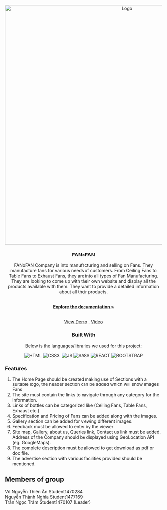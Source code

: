 <a  name="readme-top"></a>

<!-- FANoFAN -->

<br  />

<div  align="center">

<img  src="https://drive.google.com/file/d/165orVlhW74ye9WEbxs4ObQugWoqqr3NK/view?usp=sharing"  alt="Logo"  width="768px"  height="auto">

</a>

<h3  align="center">FANoFAN</h3>

FANoFAN Company is into manufacturing and selling on Fans. They manufacture fans for various needs of customers. From Ceiling Fans to Table Fans to Exhaust Fans, they are into all types of Fan Manufacturing.
They are looking to come up with their own website and display all the products available with them. They want to provide a detailed information about all their products.

  <br  />
  <a  href="https://github.com/Tramella/eProject_FANoFAN_Group4/tree/master/REVIEW"><strong>Explore the documentation »</strong></a>

<br  /><a  href="https://fa-no-fan.vercel.app/" target="_blank">View Demo</a> . <a  href="https://www.youtube.com/watch?v=CJfWGJ3VHh8" target="_blank">Video</a>

### Built With

Below is the languages/libraries we used for this project:

![HTML]&nbsp;![CSS3] &nbsp;![JS]&nbsp;![SASS]&nbsp;![REACT]&nbsp;![BOOTSTRAP]

<div  align="left">
  
### Features </br>
<ol>
<li>
The Home Page should be created making use of Sections with a suitable logo, the header section can be added which will show images Fans</br>
</li>
<li>
The site must contain the links to navigate through any category for the information. </br>
</li>
<li>
Links of bottles can be categorized like (Ceiling Fans, Table Fans, Exhaust etc.) </br>
</li>
<li>
Specification and Pricing of Fans can be added along with the images.</br>
</li>
<li>
Gallery section can be added for viewing different images.</br>
</li>
<li>
Feedback must be allowed to enter by the viewer</br>
</li>
<li>
Site map, Gallery, about us, Queries link, Contact us link must be added. Address of the Company should be displayed using GeoLocation API (eg. GoogleMaps).</br>
</li>
<li>
The complete description must be allowed to get download as pdf or doc file.</br>
</li>
<li>
The advertise section with various facilities provided should be mentioned.</br>
</li>
</ol>

## Members of group

Võ Nguyễn Thiên Ân </t>Student1470284 </br>
Nguyễn Thành Nghĩa </t>Student1477169</br>
Trần Ngọc Trâm </t>Student1470107 (Leader)</br>

[html]: https://img.shields.io/badge/HTML5-E34F26?style=for-the-badge&logo=html5&logoColor=white
[css3]: https://img.shields.io/badge/CSS3-1572B6?style=for-the-badge&logo=css3&logoColor=white
[js]: https://img.shields.io/badge/JavaScript-F7DF1E?style=for-the-badge&logo=javascript&logoColor=black
[sass]: https://img.shields.io/badge/Sass-CC6699?style=for-the-badge&logo=sass&logoColor=white
[react]: https://img.shields.io/badge/React-20232A?style=for-the-badge&logo=react&logoColor=61DAFB
[bootstrap]: https://cdn.freebiesupply.com/logos/large/2x/bootstrap-5-logo-png-transparent.png
